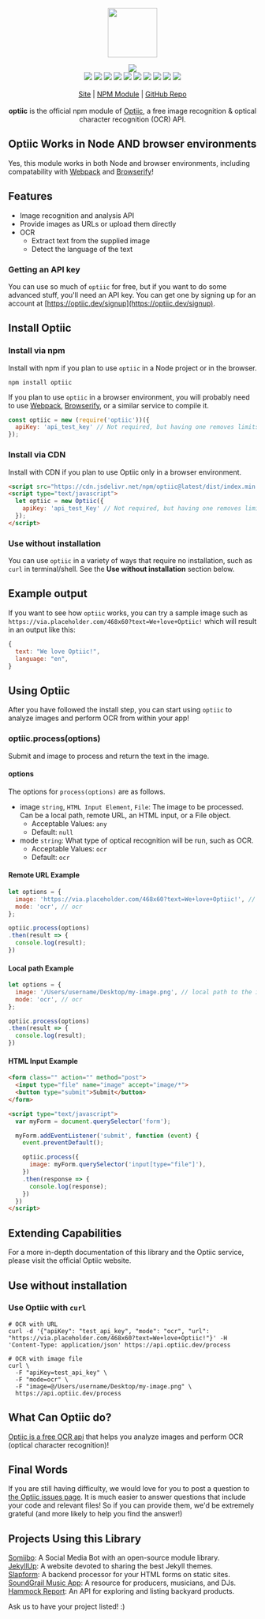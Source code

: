<p align="center">
  <a href="https://cdn.itwcreativeworks.com/assets/optiic/images/logo/optiic-brandmark-black-x.svg">
    <img src="https://cdn.itwcreativeworks.com/assets/optiic/images/logo/optiic-brandmark-black-x.svg" width="100px">
  </a>
</p>

<p align="center">
  <img src="https://img.shields.io/github/package-json/v/optiic/optiic.svg">
  <br>
  <img src="https://img.shields.io/david/optiic/optiic.svg">
  <img src="https://img.shields.io/david/dev/optiic/optiic.svg">
  <img src="https://img.shields.io/bundlephobia/min/optiic.svg">
  <img src="https://img.shields.io/codeclimate/maintainability-percentage/optiic/optiic.svg">
  <img src="https://img.shields.io/npm/dm/optiic.svg">
  <img src="https://img.shields.io/node/v/optiic.svg">
  <img src="https://img.shields.io/website/https/optiic.dev.svg">
  <img src="https://img.shields.io/github/license/optiic/optiic.svg">
  <img src="https://img.shields.io/github/contributors/optiic/optiic.svg">
  <img src="https://img.shields.io/github/last-commit/optiic/optiic.svg">
  <br>
  <br>
  <a href="https://optiic.dev">Site</a> | <a href="https://www.npmjs.com/package/optiic">NPM Module</a> | <a href="https://github.com/optiic/optiic">GitHub Repo</a>
  <br>
  <br>
  <strong>optiic</strong> is the official npm module of <a href="https://optiic.dev">Optiic</a>, a free image recognition & optical character recognition (OCR) API.
</p>

## Optiic Works in Node AND browser environments
Yes, this module works in both Node and browser environments, including compatability with [Webpack](https://www.npmjs.com/package/webpack) and [Browserify](https://www.npmjs.com/package/browserify)!

## Features
* Image recognition and analysis API
* Provide images as URLs or upload them directly
* OCR
  * Extract text from the supplied image
  * Detect the language of the text

### Getting an API key
You can use so much of `optiic` for free, but if you want to do some advanced stuff, you'll need an API key. You can get one by signing up for an account at [https://optiic.dev/signup](https://optiic.dev/signup).

## Install Optiic
### Install via npm
Install with npm if you plan to use `optiic` in a Node project or in the browser.
```shell
npm install optiic
```
If you plan to use `optiic` in a browser environment, you will probably need to use [Webpack](https://www.npmjs.com/package/webpack), [Browserify](https://www.npmjs.com/package/browserify), or a similar service to compile it.

```js
const optiic = new (require('optiic'))({
  apiKey: 'api_test_key' // Not required, but having one removes limits (get your key at https://optiic.dev).
});
```

### Install via CDN
Install with CDN if you plan to use Optiic only in a browser environment.
```html
<script src="https://cdn.jsdelivr.net/npm/optiic@latest/dist/index.min.js"></script>
<script type="text/javascript">
  let optiic = new Optiic({
    apiKey: 'api_test_Key' // Not required, but having one removes limits (get your key at https://optiic.dev).
  });
</script>
```

### Use without installation
You can use `optiic` in a variety of ways that require no installation, such as `curl` in terminal/shell. See the **Use without installation** section below.

## Example output
If you want to see how `optiic` works, you can try a sample image such as `https://via.placeholder.com/468x60?text=We+love+Optiic!` which will result in an output like this:
```js
{
  text: "We love Optiic!",
  language: "en",
}
```

## Using Optiic
After you have followed the install step, you can start using `optiic` to analyze images and perform OCR from within your app!

### optiic.process(options)
Submit and image to process and return the text in the image.
#### options
The options for `process(options)` are as follows.
* image `string`, `HTML Input Element`, `File`: The image to be processed. Can be a local path, remote URL, an HTML input, or a File object.
  * Acceptable Values: `any`
  * Default: `null`
* mode `string`: What type of optical recognition will be run, such as OCR.
  * Acceptable Values: `ocr`
  * Default: `ocr`

#### Remote URL Example
```js
let options = {
  image: 'https://via.placeholder.com/468x60?text=We+love+Optiic!', // url of the image
  mode: 'ocr', // ocr
};

optiic.process(options)
.then(result => {
  console.log(result);
})
```

#### Local path Example
```js
let options = {
  image: '/Users/username/Desktop/my-image.png', // local path to the image
  mode: 'ocr', // ocr
};

optiic.process(options)
.then(result => {
  console.log(result);
})
```

#### HTML Input Example
```html
<form class="" action="" method="post">
  <input type="file" name="image" accept="image/*">
  <button type="submit">Submit</button>
</form>

<script type="text/javascript">
  var myForm = document.querySelector('form');

  myForm.addEventListener('submit', function (event) {
    event.preventDefault();

    optiic.process({
      image: myForm.querySelector('input[type="file"]'),
    })
    .then(response => {
      console.log(response);
    })
  })
</script>
```

## Extending Capabilities
For a more in-depth documentation of this library and the Optiic service, please visit the official Optiic website.

## Use without installation
### Use Optiic with `curl`
```shell
# OCR with URL
curl -d '{"apiKey": "test_api_key", "mode": "ocr", "url": "https://via.placeholder.com/468x60?text=We+love+Optiic!"}' -H 'Content-Type: application/json' https://api.optiic.dev/process

# OCR with image file
curl \
  -F "apiKey=test_api_key" \
  -F "mode=ocr" \
  -F "image=@/Users/username/Desktop/my-image.png" \
  https://api.optiic.dev/process
```

## What Can Optiic do?
[Optiic is a free OCR api](https://optiic.dev) that helps you analyze images and perform OCR (optical character recognition)!

## Final Words
If you are still having difficulty, we would love for you to post
a question to [the Optiic issues page](https://github.com/optiic/optiic/issues). It is much easier to answer questions that include your code and relevant files! So if you can provide them, we'd be extremely grateful (and more likely to help you find the answer!)

## Projects Using this Library
[Somiibo](https://somiibo.com/): A Social Media Bot with an open-source module library. <br>
[JekyllUp](https://jekyllup.com/): A website devoted to sharing the best Jekyll themes. <br>
[Slapform](https://slapform.com/): A backend processor for your HTML forms on static sites. <br>
[SoundGrail Music App](https://app.soundgrail.com/): A resource for producers, musicians, and DJs. <br>
[Hammock Report](https://hammockreport.com/): An API for exploring and listing backyard products. <br>

Ask us to have your project listed! :)

